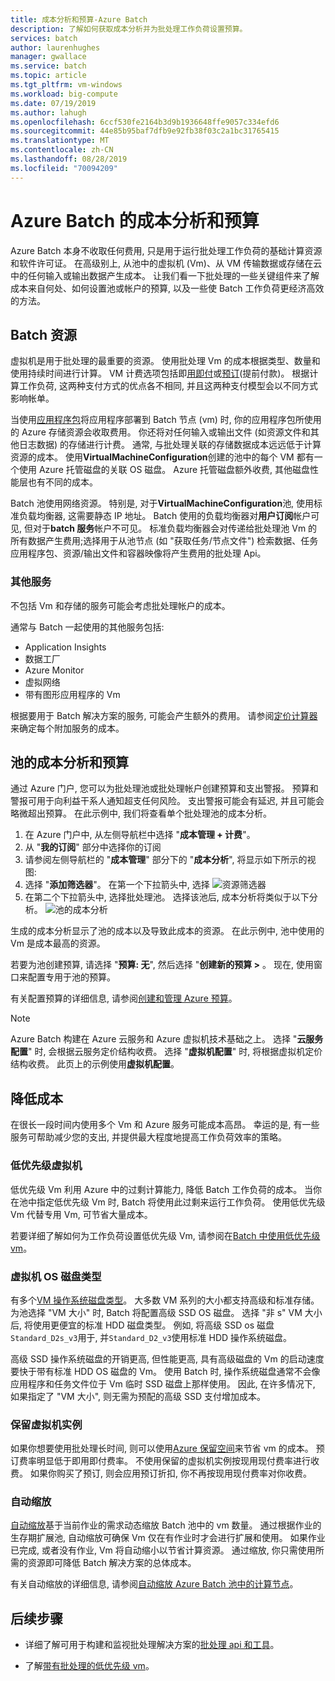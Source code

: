 ```yaml
---
title: 成本分析和预算-Azure Batch
description: 了解如何获取成本分析并为批处理工作负荷设置预算。
services: batch
author: laurenhughes
manager: gwallace
ms.service: batch
ms.topic: article
ms.tgt_pltfrm: vm-windows
ms.workload: big-compute
ms.date: 07/19/2019
ms.author: lahugh
ms.openlocfilehash: 6ccf530fe2164b3d9b1936648ffe9057c334efd6
ms.sourcegitcommit: 44e85b95baf7dfb9e92fb38f03c2a1bc31765415
ms.translationtype: MT
ms.contentlocale: zh-CN
ms.lasthandoff: 08/28/2019
ms.locfileid: "70094209"
---
```

# <a name="cost-analysis-and-budgets-for-azure-batch"></a>Azure Batch 的成本分析和预算

Azure Batch 本身不收取任何费用, 只是用于运行批处理工作负荷的基础计算资源和软件许可证。 在高级别上, 从池中的虚拟机 (Vm)、从 VM 传输数据或存储在云中的任何输入或输出数据产生成本。 让我们看一下批处理的一些关键组件来了解成本来自何处、如何设置池或帐户的预算, 以及一些使 Batch 工作负荷更经济高效的方法。

## <a name="batch-resources"></a>Batch 资源

虚拟机是用于批处理的最重要的资源。 使用批处理 Vm 的成本根据类型、数量和使用持续时间进行计算。 VM 计费选项包括即[用即付](https://azure.microsoft.com/offers/ms-azr-0003p/)或[预订](../billing/billing-save-compute-costs-reservations.md)(提前付款)。 根据计算工作负荷, 这两种支付方式的优点各不相同, 并且这两种支付模型会以不同方式影响帐单。

当使用[应用程序包](batch-application-packages.md)将应用程序部署到 Batch 节点 (vm) 时, 你的应用程序包所使用的 Azure 存储资源会收取费用。 你还将对任何输入或输出文件 (如资源文件和其他日志数据) 的存储进行计费。 通常, 与批处理关联的存储数据成本远远低于计算资源的成本。 使用**VirtualMachineConfiguration**创建的池中的每个 VM 都有一个使用 Azure 托管磁盘的关联 OS 磁盘。 Azure 托管磁盘额外收费, 其他磁盘性能层也有不同的成本。

Batch 池使用网络资源。 特别是, 对于**VirtualMachineConfiguration**池, 使用标准负载均衡器, 这需要静态 IP 地址。 Batch 使用的负载均衡器对**用户订阅**帐户可见, 但对于**batch 服务**帐户不可见。 标准负载均衡器会对传递给批处理池 Vm 的所有数据产生费用;选择用于从池节点 (如 "获取任务/节点文件") 检索数据、任务应用程序包、资源/输出文件和容器映像将产生费用的批处理 Api。

### <a name="additional-services"></a>其他服务

不包括 Vm 和存储的服务可能会考虑批处理帐户的成本。

通常与 Batch 一起使用的其他服务包括:

- Application Insights
- 数据工厂
- Azure Monitor
- 虚拟网络
- 带有图形应用程序的 Vm

根据要用于 Batch 解决方案的服务, 可能会产生额外的费用。 请参阅[定价计算器](https://azure.microsoft.com/pricing/calculator/)来确定每个附加服务的成本。

## <a name="cost-analysis-and-budget-for-a-pool"></a>池的成本分析和预算

通过 Azure 门户, 您可以为批处理池或批处理帐户创建预算和支出警报。 预算和警报可用于向利益干系人通知超支任何风险。 支出警报可能会有延迟, 并且可能会略微超出预算。 在此示例中, 我们将查看单个批处理池的成本分析。

1. 在 Azure 门户中, 从左侧导航栏中选择 "**成本管理 + 计费**"。
1. 从 "**我的订阅**" 部分中选择你的订阅
1. 请参阅左侧导航栏的 "**成本管理**" 部分下的 "**成本分析**", 将显示如下所示的视图:
1. 选择 "**添加筛选器**"。 在第一个下拉箭头中, 选择 ![资源筛选器](./media/batch-budget/resource-filter.png)
1. 在第二个下拉箭头中, 选择批处理池。 选择该池后, 成本分析将类似于以下分析。
    ![池的成本分析](./media/batch-budget/pool-cost-analysis.png)

生成的成本分析显示了池的成本以及导致此成本的资源。 在此示例中, 池中使用的 Vm 是成本最高的资源。

若要为池创建预算, 请选择 "**预算: 无**", 然后选择 "**创建新的预算 >** 。 现在, 使用窗口来配置专用于池的预算。

有关配置预算的详细信息, 请参阅[创建和管理 Azure 预算](../cost-management/tutorial-acm-create-budgets.md)。

> [!NOTE]
> Azure Batch 构建在 Azure 云服务和 Azure 虚拟机技术基础之上。 选择 "**云服务配置**" 时, 会根据云服务定价结构收费。 选择 "**虚拟机配置**" 时, 将根据虚拟机定价结构收费。 此页上的示例使用**虚拟机配置**。

## <a name="minimize-cost"></a>降低成本

在很长一段时间内使用多个 Vm 和 Azure 服务可能成本高昂。 幸运的是, 有一些服务可帮助减少您的支出, 并提供最大程度地提高工作负荷效率的策略。

### <a name="low-priority-virtual-machines"></a>低优先级虚拟机

低优先级 Vm 利用 Azure 中的过剩计算能力, 降低 Batch 工作负荷的成本。 当你在池中指定低优先级 Vm 时, Batch 将使用此过剩来运行工作负荷。 使用低优先级 Vm 代替专用 Vm, 可节省大量成本。

若要详细了解如何为工作负荷设置低优先级 Vm, 请参阅在[Batch 中使用低优先级 vm](batch-low-pri-vms.md)。

### <a name="virtual-machine-os-disk-type"></a>虚拟机 OS 磁盘类型

有多个[VM 操作系统磁盘类型](../virtual-machines/windows/disks-types.md)。 大多数 VM 系列的大小都支持高级和标准存储。 为池选择 "VM 大小" 时, Batch 将配置高级 SSD OS 磁盘。 选择 "非 s" VM 大小后, 将使用更便宜的标准 HDD 磁盘类型。 例如, 将高级 SSD os 磁盘`Standard_D2s_v3`用于, 并`Standard_D2_v3`使用标准 HDD 操作系统磁盘。

高级 SSD 操作系统磁盘的开销更高, 但性能更高, 具有高级磁盘的 Vm 的启动速度要快于带有标准 HDD OS 磁盘的 Vm。 使用 Batch 时, 操作系统磁盘通常不会像应用程序和任务文件位于 Vm 临时 SSD 磁盘上那样使用。 因此, 在许多情况下, 如果指定了 "VM 大小", 则无需为预配的高级 SSD 支付增加成本。

### <a name="reserved-virtual-machine-instances"></a>保留虚拟机实例

如果你想要使用批处理长时间, 则可以使用[Azure 保留空间](../billing/billing-save-compute-costs-reservations.md)来节省 vm 的成本。 预订费率明显低于即用即付费率。 不使用保留的虚拟机实例按现用现付费率进行收费。 如果你购买了预订, 则会应用预订折扣, 你不再按现用现付费率对你收费。

### <a name="automatic-scaling"></a>自动缩放

[自动缩放](batch-automatic-scaling.md)基于当前作业的需求动态缩放 Batch 池中的 vm 数量。 通过根据作业的生存期扩展池, 自动缩放可确保 Vm 仅在有作业时才会进行扩展和使用。 如果作业已完成, 或者没有作业, Vm 将自动缩小以节省计算资源。 通过缩放, 你只需使用所需的资源即可降低 Batch 解决方案的总体成本。

有关自动缩放的详细信息, 请参阅[自动缩放 Azure Batch 池中的计算节点](batch-automatic-scaling.md)。

## <a name="next-steps"></a>后续步骤

- 详细了解可用于构建和监视批处理解决方案的[批处理 api 和工具](batch-apis-tools.md)。  

- 了解[带有批处理的低优先级 vm](batch-low-pri-vms.md)。

